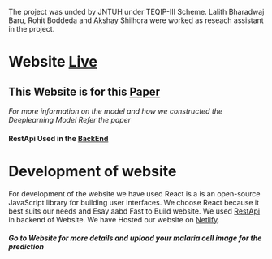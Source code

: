 The project was unded by JNTUH under TEQIP-III Scheme. Lalith Bharadwaj Baru, Rohit Boddeda and Akshay Shilhora were worked as reseach assistant in the project.

# Website [Live](https://malaria-app.netlify.app/)
## This Website is for this  [Paper]()
*For more information on the model and how we constructed the Deeplearning Model Refer the paper*
#### RestApi Used in the [BackEnd](https://github.com/ShilhoraAkshayPatel/malariapi)
# Development of website
For development of the website we have used React is a  is an open-source JavaScript library for building user interfaces. 
We choose React because it best suits our needs and Esay aabd Fast to Build website. 
We used [RestApi](https://github.com/ShilhoraAkshayPatel/malariapi) in backend of Website. 
We have Hosted our website on [Netlify](https://www.netlify.com/).

##### *Go to Website for more details and upload your malaria cell image for the prediction*
